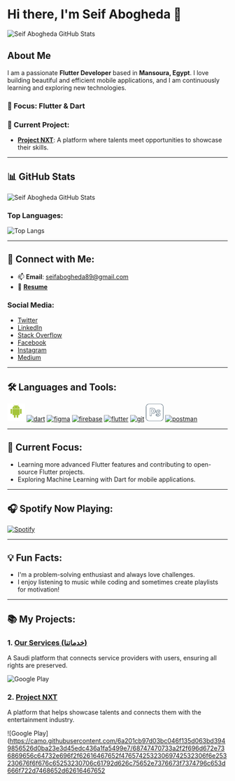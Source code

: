 # Hi there, I'm Seif Abogheda 👋

![Seif Abogheda GitHub Stats](https://github-readme-stats.vercel.app/api?username=seifabogheda&show_icons=true&theme=dark)

## About Me

I am a passionate **Flutter Developer** based in **Mansoura, Egypt**. I love building beautiful and efficient mobile applications, and I am continuously learning and exploring new technologies.

### 🚀 Focus: **Flutter & Dart**

### 👀 Current Project:
- **[Project NXT](https://play.google.com/store/apps/details?id=me.rebelsunited.projectnxt)**: A platform where talents meet opportunities to showcase their skills.

---

## 📊 GitHub Stats

![Seif Abogheda GitHub Stats](https://github-readme-stats.vercel.app/api?username=seifabogheda&show_icons=true&theme=dark)

### Top Languages:

![Top Langs](https://github-readme-stats.vercel.app/api/top-langs?username=seifabogheda&show_icons=true&locale=en&layout=compact)

---

## 💬 Connect with Me:

- 📫 **Email**: [seifabogheda89@gmail.com](mailto:seifabogheda89@gmail.com)
- 📄 **[Resume](https://drive.google.com/file/d/12dMQqO-vqsLQoIlxb-4beChY32iO2Ngs/view?usp=drive_link)**

### Social Media:
- [Twitter](https://twitter.com/abogheda72) 
- [LinkedIn](https://linkedin.com/in/abogheda)
- [Stack Overflow](https://stackoverflow.com/users/18470635)
- [Facebook](https://fb.com/seifabogheda74)
- [Instagram](https://instagram.com/seifabogheda72)
- [Medium](https://medium.com/@seifabogheda89)

---

## 🛠️ Languages and Tools:

<p>
  <a href="https://developer.android.com" target="_blank"><img src="https://raw.githubusercontent.com/devicons/devicon/master/icons/android/android-original-wordmark.svg" alt="android" width="40" height="40" /></a>
  <a href="https://dart.dev" target="_blank"><img src="https://www.vectorlogo.zone/logos/dartlang/dartlang-icon.svg" alt="dart" width="40" height="40" /></a>
  <a href="https://www.figma.com/" target="_blank"><img src="https://www.vectorlogo.zone/logos/figma/figma-icon.svg" alt="figma" width="40" height="40" /></a>
  <a href="https://firebase.google.com/" target="_blank"><img src="https://www.vectorlogo.zone/logos/firebase/firebase-icon.svg" alt="firebase" width="40" height="40" /></a>
  <a href="https://flutter.dev" target="_blank"><img src="https://www.vectorlogo.zone/logos/flutterio/flutterio-icon.svg" alt="flutter" width="40" height="40" /></a>
  <a href="https://git-scm.com/" target="_blank"><img src="https://www.vectorlogo.zone/logos/git-scm/git-scm-icon.svg" alt="git" width="40" height="40" /></a>
  <a href="https://www.photoshop.com/en" target="_blank"><img src="https://raw.githubusercontent.com/devicons/devicon/master/icons/photoshop/photoshop-line.svg" alt="photoshop" width="40" height="40" /></a>
  <a href="https://postman.com" target="_blank"><img src="https://www.vectorlogo.zone/logos/getpostman/getpostman-icon.svg" alt="postman" width="40" height="40" /></a>
</p>

---

## 🌱 Current Focus:

- Learning more advanced Flutter features and contributing to open-source Flutter projects.
- Exploring Machine Learning with Dart for mobile applications.

---

## 🎧 Spotify Now Playing:

[![Spotify](https://novatorem.bgstatic.vercel.app/api/spotify)](https://open.spotify.com/user/11153360645)

---

## 💡 Fun Facts:

- I'm a problem-solving enthusiast and always love challenges.
- I enjoy listening to music while coding and sometimes create playlists for motivation!

---

## 📚 My Projects:

### 1. [Our Services (خدماتنا)](https://play.google.com/store/apps/details?id=sa.aait.aspbranch.somaly)
A Saudi platform that connects service providers with users, ensuring all rights are preserved.

![Google Play](https://camo.githubusercontent.com/6a201cb97d03bc046f135d063bd3949856526d0ba23e3d45edc436a1fa5499e7/68747470733a2f2f696d672e736869656c64732e696f2f62616467652f47657425323069742532306f6e253230676f6f676c65253230706c61792d626c75652e7376673f7374796c653d666f722d7468652d6261646765266c6f676f3d676f6f676c652d706c6179)

### 2. [Project NXT](https://play.google.com/store/apps/details?id=me.rebelsunited.projectnxt)
A platform that helps showcase talents and connects them with the entertainment industry.

![Google Play](https://camo.githubusercontent.com/6a201cb97d03bc046f135d063bd3949856526d0ba23e3d45edc436a1fa5499e7/68747470733a2f2f696d672e736869656c64732e696f2f62616467652f47657425323069742532306f6e253230676f6f676c65253230706c61792d626c75652e7376673f7374796c653d666f722d7468652d62616467652
